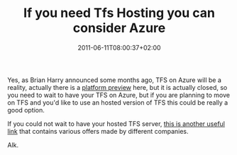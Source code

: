 ﻿---
title: "If you need Tfs Hosting you can consider Azure"
description: ""
date: 2011-06-11T08:00:37+02:00
draft: false
tags: [General]
categories: [General]
---
Yes, as Brian Harry announced some months ago, TFS on Azure will be a reality, actually there is a [platform preview](http://www.microsoft.com/visualstudio/en-us/team-foundation-server-on-windows-azure-preview) here, but it is actually closed, so you need to wait to have your TFS on Azure, but if you are planning to move on TFS and you'd like to use an hosted version of TFS this could be really a good option.

If you could not wait to have your hosted TFS server, [this is another useful link](http://www.microsoft.com/visualstudio/en-us/products/2010-editions/team-foundation-server/hosting) that contains various offers made by different companies.

Alk.

